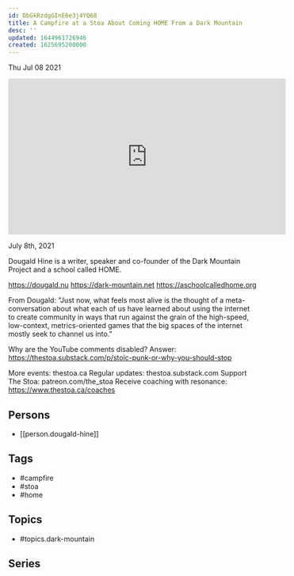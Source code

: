 ```yaml
---
id: DbGkRzdgGInE6e3j4YQ68
title: A Campfire at a Stoa About Coming HOME From a Dark Mountain
desc: ''
updated: 1644961726946
created: 1625695200000
---
```





Thu Jul 08 2021

<iframe width="560" height="315" src="https://www.youtube.com/embed/aWO72-iAqQI" title="A Campfire at a Stoa About Coming HOME From a Dark Mountain w/ Dougald Hine" frameborder="0" allow="accelerometer; autoplay; clipboard-write; encrypted-media; gyroscope; picture-in-picture" allowfullscreen ></iframe>

July 8th, 2021

Dougald Hine is a writer, speaker and co-founder of the Dark Mountain Project and a school called HOME.

https://dougald.nu
https://dark-mountain.net
https://aschoolcalledhome.org

From Dougald: "Just now, what feels most alive is the thought of a meta-conversation about what each of us have learned about using the internet to create community in ways that run against the grain of the high-speed, low-context, metrics-oriented games that the big spaces of the internet mostly seek to channel us into."

Why are the YouTube comments disabled? Answer: https://thestoa.substack.com/p/stoic-punk-or-why-you-should-stop

More events: thestoa.ca
Regular updates: thestoa.substack.com
Support The Stoa: patreon.com/the_stoa
Receive coaching with resonance: https://www.thestoa.ca/coaches

## Persons

- [[person.dougald-hine]]

## Tags

- #campfire
- #stoa
- #home

## Topics

- #topics.dark-mountain

## Series



